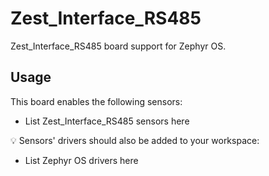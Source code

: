 # Zest_Interface_RS485

Zest_Interface_RS485 board support for Zephyr OS.

## Usage
This board enables the following sensors:
- List Zest_Interface_RS485 sensors here

:bulb: Sensors' drivers should also be added to your workspace:
- List Zephyr OS drivers here
